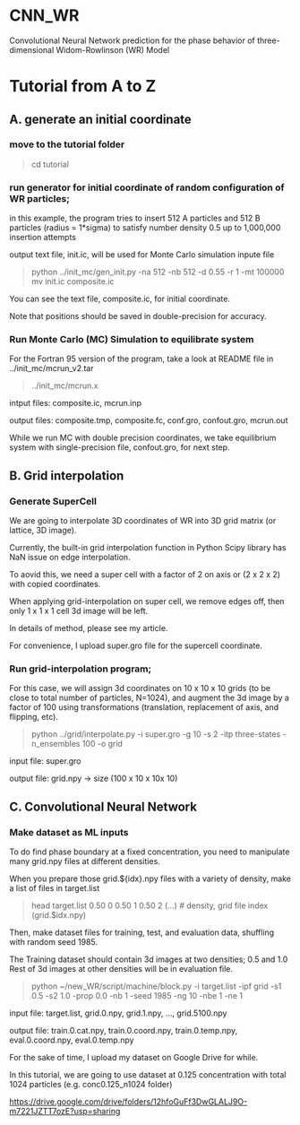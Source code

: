 # CNN_WR
Convolutional Neural Network prediction for the phase behavior of three-dimensional Widom-Rowlinson (WR) Model

# Tutorial from A to Z
## A. generate an initial coordinate
### move to the tutorial folder 

> cd tutorial

### run generator for initial coordinate of random configuration of WR particles;
 in this example, the program tries to insert 512 A particles and 512 B particles (radius = 1*sigma) 
 to satisfy number density 0.5 up to 1,000,000 insertion attempts

output text file, init.ic, will be used for Monte Carlo simulation inpute file

> python ../init_mc/gen_init.py -na 512 -nb 512 -d 0.55 -r 1 -mt 100000
> mv init.ic composite.ic

You can see the text file, composite.ic, for initial coordinate.

Note that positions should be saved in double-precision for accuracy. 

### Run Monte Carlo (MC) Simulation to equilibrate system

For the Fortran 95 version of the program, take a look at README file in ../init_mc/mcrun_v2.tar

> ../init_mc/mcrun.x

intput files: composite.ic, mcrun.inp

output files: composite.tmp, composite.fc, conf.gro, confout.gro, mcrun.out 

While we run MC with double precision coordinates, 
 we take equilibrium system with single-precision file, confout.gro, for next step.

## B. Grid interpolation
### Generate SuperCell
We are going to interpolate 3D coordinates of WR into 3D grid matrix (or lattice, 3D image).

Currently, the built-in grid interpolation function in Python Scipy library has NaN issue on edge interpolation.

To aovid this, we need a super cell with a factor of 2 on axis or (2 x 2 x 2) with copied coordinates.

When applying grid-interpolation on super cell, we remove edges off, then only 1 x 1 x 1 cell 3d image will be left.

In details of method, please see my article.

For convenience, I upload super.gro file for the supercell coordinate.

### Run grid-interpolation program;

For this case, we will assign 3d coordinates on 10 x 10 x 10 grids (to be close to total number of particles, N=1024),
 and augment the 3d image by a factor of 100 using transformations (translation, replacement of axis, and flipping, etc).

> python ../grid/interpolate.py -i super.gro -g 10 -s 2 -itp three-states -n_ensembles 100 -o grid

input file: super.gro

output file: grid.npy -> size (100 x 10 x 10x 10)

## C. Convolutional Neural Network
### Make dataset as ML inputs

To do find phase boundary at a fixed concentration, you need to manipulate many grid.npy files at different densities.

When you prepare those grid.${idx}.npy files with a variety of density, 
 make a list of files in target.list

> head target.list
0.50 0
0.50 1
0.50 2
(...) # density, grid file index (grid.$idx.npy)

Then, make dataset files for training, test, and evaluation data, shuffling with random seed 1985.


The Training dataset should contain 3d images at two densities; 0.5 and 1.0
Rest of 3d images at other densities will be in evaluation file.

> python ~/new_WR/script/machine/block.py -i target.list -ipf grid -s1 0.5 -s2 1.0 -prop 0.0 -nb 1 -seed 1985 -ng 10 -nbe 1 -ne 1

input file: target.list, grid.0.npy, grid.1.npy, ..., grid.5100.npy

output file: train.0.cat.npy, train.0.coord.npy, train.0.temp.npy, eval.0.coord.npy, eval.0.temp.npy

For the sake of time, I upload my dataset on Google Drive for while.

In this tutorial, we are going to use dataset at 0.125 concentration with total 1024 particles (e.g. conc0.125_n1024 folder)  

https://drive.google.com/drive/folders/12hfoGuFf3DwGLALJ9O-m7221JZTT7ozE?usp=sharing


